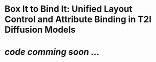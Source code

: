 # Box It to Bind It: Unified Layout Control and Attribute Binding in T2I Diffusion Models
# *code comming soon ...*
